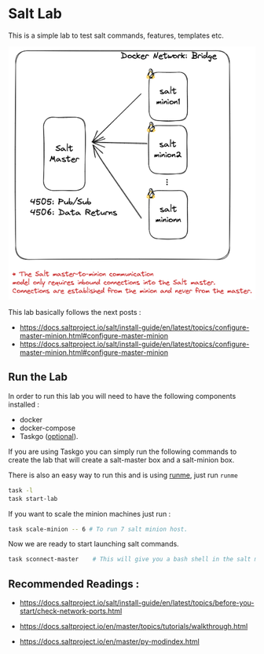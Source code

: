 # Salt Lab 

This is a simple lab to test salt commands, features, templates etc. 

![](./arch/arch.excalidraw.png)


This lab basically follows the next posts : 
- https://docs.saltproject.io/salt/install-guide/en/latest/topics/configure-master-minion.html#configure-master-minion
- https://docs.saltproject.io/salt/install-guide/en/latest/topics/configure-master-minion.html#configure-master-minion


## Run the Lab 

In order to run this lab you will need to have the following components installed : 
 * docker
 * docker-compose 
 * Taskgo ([optional](https://taskfile.dev/installation/)). 

If you are using Taskgo you can simply run the following commands to create the lab that will create a salt-master box  and a salt-minion box.

There is also an easy way to run this and is using [runme](https://runme.dev/), just run `runme` 

```sh {name=start}
task -l 
task start-lab  
```
If you want to scale the minion machines just run : 

```sh {name=scale}
task scale-minion -- 6 # To run 7 salt minion host.
```
Now we are ready to start launching salt commands. 

```sh {name=connect}
task sconnect-master    # This will give you a bash shell in the salt master box
```
## Recommended Readings : 

- https://docs.saltproject.io/salt/install-guide/en/latest/topics/before-you-start/check-network-ports.html

- https://docs.saltproject.io/en/master/topics/tutorials/walkthrough.html
- https://docs.saltproject.io/en/master/py-modindex.html

